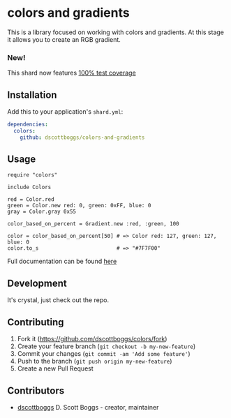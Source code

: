# colors and gradients

This is a library focused on working with colors and gradients. At this stage
it allows you to create an RGB gradient.

### New!
This shard now features [100% test coverage](https://dscottboggs.github.io/colors-and-gradients/coverage/index.html)

## Installation

Add this to your application's `shard.yml`:

```yaml
dependencies:
  colors:
    github: dscottboggs/colors-and-gradients
```

## Usage

```crystal
require "colors"

include Colors

red = Color.red
green = Color.new red: 0, green: 0xFF, blue: 0
gray = Color.gray 0x55

color_based_on_percent = Gradient.new :red, :green, 100

color = color_based_on_percent[50] # => Color red: 127, green: 127, blue: 0
color.to_s                         # => "#7F7F00"
```

Full documentation can be found [here](https://dscottboggs.github.io/colors-and-gradients/)

## Development

It's crystal, just check out the repo.

## Contributing

1. Fork it (<https://github.com/dscottboggs/colors/fork>)
2. Create your feature branch (`git checkout -b my-new-feature`)
3. Commit your changes (`git commit -am 'Add some feature'`)
4. Push to the branch (`git push origin my-new-feature`)
5. Create a new Pull Request

## Contributors

- [dscottboggs](https://github.com/dscottboggs) D. Scott Boggs - creator, maintainer
